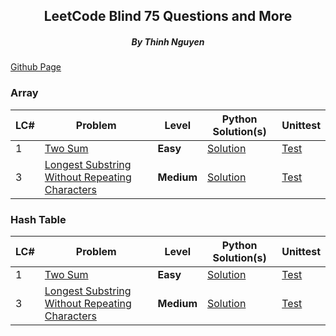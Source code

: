 <div align="center">
<h2>LeetCode Blind 75 Questions and More</h2>
<h5>By Thinh Nguyen</h5>
</div>

[Github Page](https://github.com/caramelthunder/leetcodeBlind75/tree/feature)
### Array
|LC#|Problem|Level|Python Solution(s)|Unittest|
|---|--------|-----|------------|--------|
|1|[Two Sum](https://leetcode.com/problems/two-sum/)|**Easy**|[Solution](https://github.com/caramelthunder/leetcodeBlind75/tree/main/leetcode_1_twoSum/solutions/leetcode_1_solution.py)|[Test](https://github.com/caramelthunder/leetcodeBlind75/tree/main/leetcode_1_twoSum/unittest/leetcode_1_unittest.py)|
|3|[Longest Substring Without Repeating Characters](https://leetcode.com/problems/longest-substring-without-repeating-characters/)|**Medium**|[Solution](https://github.com/caramelthunder/leetcodeBlind75/tree/main/leetcode_3_longestSubstringWithoutRepeatingCharacters/solutions/leetcode_3_solution.py)|[Test](https://github.com/caramelthunder/leetcodeBlind75/tree/main/leetcode_3_longestSubstringWithoutRepeatingCharacters/unittest/leetcode_3_unittest.py)|
### Hash Table
|LC#|Problem|Level|Python Solution(s)|Unittest|
|---|--------|-----|------------|--------|
|1|[Two Sum](https://leetcode.com/problems/two-sum/)|**Easy**|[Solution](https://github.com/caramelthunder/leetcodeBlind75/tree/main/leetcode_1_twoSum/solutions/leetcode_1_solution.py)|[Test](https://github.com/caramelthunder/leetcodeBlind75/tree/main/leetcode_1_twoSum/unittest/leetcode_1_unittest.py)|
|3|[Longest Substring Without Repeating Characters](https://leetcode.com/problems/longest-substring-without-repeating-characters/)|**Medium**|[Solution](https://github.com/caramelthunder/leetcodeBlind75/tree/main/leetcode_3_longestSubstringWithoutRepeatingCharacters/solutions/leetcode_3_solution.py)|[Test](https://github.com/caramelthunder/leetcodeBlind75/tree/main/leetcode_3_longestSubstringWithoutRepeatingCharacters/unittest/leetcode_3_unittest.py)|

